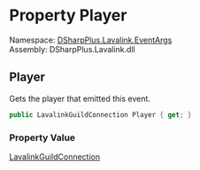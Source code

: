 # Property Player

Namespace: [DSharpPlus.Lavalink.EventArgs](DSharpPlus.Lavalink.EventArgs.md)  
Assembly: DSharpPlus.Lavalink.dll

## <a id="DSharpPlus_Lavalink_EventArgs_PlayerUpdateEventArgs_Player"></a>Player

Gets the player that emitted this event.

```csharp
public LavalinkGuildConnection Player { get; }
```

### Property Value

[LavalinkGuildConnection](DSharpPlus.Lavalink.LavalinkGuildConnection.md)

